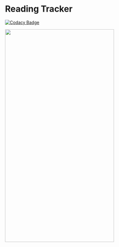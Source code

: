 # Reading Tracker

[![Codacy Badge](https://api.codacy.com/project/badge/Grade/934a2deee89f4a5985afe6802008f7a6)](https://app.codacy.com/app/vladimirrim/ReadingTracker?utm_source=github.com&utm_medium=referral&utm_content=vladimirrim/ReadingTracker&utm_campaign=Badge_Grade_Dashboard)


<img src="https://user-images.githubusercontent.com/22059171/51485444-217f8b80-1daf-11e9-9641-efa841fbb9b2.png" width="360" height="700">
